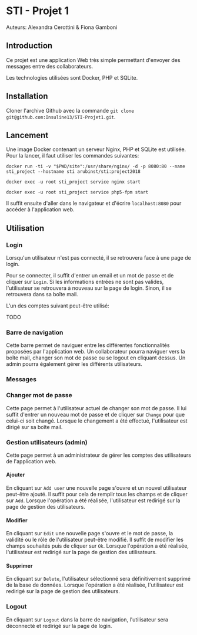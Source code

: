 # STI - Projet 1

Auteurs: Alexandra Cerottini & Fiona Gamboni



## Introduction

Ce projet est une application Web très simple permettant d'envoyer des messages entre des collaborateurs.

Les technologies utilisées sont Docker, PHP et SQLite.



## Installation

Cloner l'archive Github avec la commande `git clone git@github.com:Insuline13/STI-Projet1.git`. 



## Lancement

Une image Docker contenant un serveur Nginx, PHP et SQLite est utilisée. Pour la lancer, il faut utiliser les commandes suivantes:

```shell
docker run -ti -v "$PWD/site":/usr/share/nginx/ -d -p 8080:80 --name sti_project --hostname sti arubinst/sti:project2018

docker exec -u root sti_project service nginx start

docker exec -u root sti_project service php5-fpm start 
```

Il suffit ensuite d'aller dans le navigateur et d'écrire `localhost:8080` pour accéder à l'application web.



## Utilisation

### Login

Lorsqu'un utilisateur n'est pas connecté, il se retrouvera face à une page de login.

Pour se connecter, il suffit d'entrer un email et un mot de passe et de cliquer sur `Login`. Si les informations entrées ne sont pas valides, l'utilisateur se retrouvera à nouveau sur la page de login. Sinon, il se retrouvera dans sa boîte mail.

L'un des comptes suivant peut-être utilisé:

TODO



### Barre de navigation

Cette barre permet de naviguer entre les différentes fonctionnalités proposées par l'application web. Un collaborateur pourra naviguer vers la boîte mail, changer son mot de passe ou se logout en cliquant dessus. Un admin pourra également gérer les différents utilisateurs.



### Messages



### Changer mot de passe

Cette page permet à l'utilisateur actuel de changer son mot de passe. Il lui suffit d'entrer un nouveau mot de passe et de cliquer sur `Change` pour que celui-ci soit changé. Lorsque le changement a été effectué, l'utilisateur est dirigé sur sa boîte mail.



### Gestion utilisateurs (admin)

Cette page permet à un administrateur de gérer les comptes des utilisateurs de l'application web.



#### Ajouter

En cliquant sur `Add user` une nouvelle page s'ouvre et un nouvel utilisateur peut-être ajouté. Il suffit pour cela de remplir tous les champs et de cliquer sur `Add`.  Lorsque l'opération a été réalisée, l'utilisateur est redirigé sur la page de gestion des utilisateurs.



#### Modifier

En cliquant sur `Edit` une nouvelle page s'ouvre et le mot de passe, la validité ou le rôle de l'utilisateur peut-être modifié. Il suffit de modifier les champs souhaités puis de cliquer sur `Ok`. Lorsque l'opération a été réalisée, l'utilisateur est redirigé sur la page de gestion des utilisateurs.



#### Supprimer

En cliquant sur `Delete`, l'utilisateur sélectionné sera définitivement supprimé de la base de données. Lorsque l'opération a été réalisée, l'utilisateur est redirigé sur la page de gestion des utilisateurs.



### Logout

En cliquant sur `Logout` dans la barre de navigation, l'utilisateur sera déconnecté et redirigé sur la page de login.